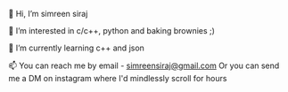 👋 Hi, I’m simreen siraj

👀 I’m interested in c/c++, python and baking brownies ;)

🌱 I’m currently learning c++ and json

📫 You can reach me by email - simreensiraj@gmail.com
Or you can send me a DM on instagram where I'd mindlessly scroll for hours

<!---
simreensiraj/simreensiraj is a ✨ special ✨ repository because its `README.md` (this file) appears on your GitHub profile.
You can click the Preview link to take a look at your changes.
--->
